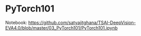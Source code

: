 # PyTorch101

Notebook: https://github.com/satyajitghana/TSAI-DeepVision-EVA4.0/blob/master/03_PyTorch101/PyTorch101.ipynb

